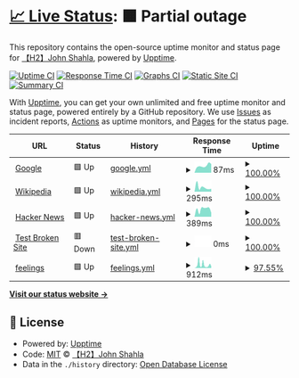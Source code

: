 # [📈 Live Status](https://H2JohnShahla.github.io/uptimeaa): <!--live status--> **🟧 Partial outage**

This repository contains the open-source uptime monitor and status page for [【H2】John Shahla](https://H2JohnShahla.github.io/uptimeaa), powered by [Upptime](https://github.com/upptime/upptime).

[![Uptime CI](https://github.com/H2JohnShahla/uptimeaa/workflows/Uptime%20CI/badge.svg)](https://github.com/H2JohnShahla/uptimeaa/actions?query=workflow%3A%22Uptime+CI%22)
[![Response Time CI](https://github.com/H2JohnShahla/uptimeaa/workflows/Response%20Time%20CI/badge.svg)](https://github.com/H2JohnShahla/uptimeaa/actions?query=workflow%3A%22Response+Time+CI%22)
[![Graphs CI](https://github.com/H2JohnShahla/uptimeaa/workflows/Graphs%20CI/badge.svg)](https://github.com/H2JohnShahla/uptimeaa/actions?query=workflow%3A%22Graphs+CI%22)
[![Static Site CI](https://github.com/H2JohnShahla/uptimeaa/workflows/Static%20Site%20CI/badge.svg)](https://github.com/H2JohnShahla/uptimeaa/actions?query=workflow%3A%22Static+Site+CI%22)
[![Summary CI](https://github.com/H2JohnShahla/uptimeaa/workflows/Summary%20CI/badge.svg)](https://github.com/H2JohnShahla/uptimeaa/actions?query=workflow%3A%22Summary+CI%22)

With [Upptime](https://upptime.js.org), you can get your own unlimited and free uptime monitor and status page, powered entirely by a GitHub repository. We use [Issues](https://github.com/H2JohnShahla/uptimeaa/issues) as incident reports, [Actions](https://github.com/H2JohnShahla/uptimeaa/actions) as uptime monitors, and [Pages](https://H2JohnShahla.github.io/uptimeaa) for the status page.

<!--start: status pages-->
<!-- This summary is generated by Upptime (https://github.com/upptime/upptime) -->
<!-- Do not edit this manually, your changes will be overwritten -->
<!-- prettier-ignore -->
| URL | Status | History | Response Time | Uptime |
| --- | ------ | ------- | ------------- | ------ |
| <img alt="" src="https://favicons.githubusercontent.com/www.google.com" height="13"> [Google](https://www.google.com) | 🟩 Up | [google.yml](https://github.com/H2JohnShahla/uptimaa/commits/HEAD/history/google.yml) | <details><summary><img alt="Response time graph" src="./graphs/google/response-time-week.png" height="20"> 87ms</summary><br><a href="https://H2JohnShahla.github.io/uptimaa/history/google"><img alt="Response time 114" src="https://img.shields.io/endpoint?url=https%3A%2F%2Fraw.githubusercontent.com%2FH2JohnShahla%2Fuptimaa%2FHEAD%2Fapi%2Fgoogle%2Fresponse-time.json"></a><br><a href="https://H2JohnShahla.github.io/uptimaa/history/google"><img alt="24-hour response time 108" src="https://img.shields.io/endpoint?url=https%3A%2F%2Fraw.githubusercontent.com%2FH2JohnShahla%2Fuptimaa%2FHEAD%2Fapi%2Fgoogle%2Fresponse-time-day.json"></a><br><a href="https://H2JohnShahla.github.io/uptimaa/history/google"><img alt="7-day response time 87" src="https://img.shields.io/endpoint?url=https%3A%2F%2Fraw.githubusercontent.com%2FH2JohnShahla%2Fuptimaa%2FHEAD%2Fapi%2Fgoogle%2Fresponse-time-week.json"></a><br><a href="https://H2JohnShahla.github.io/uptimaa/history/google"><img alt="30-day response time 91" src="https://img.shields.io/endpoint?url=https%3A%2F%2Fraw.githubusercontent.com%2FH2JohnShahla%2Fuptimaa%2FHEAD%2Fapi%2Fgoogle%2Fresponse-time-month.json"></a><br><a href="https://H2JohnShahla.github.io/uptimaa/history/google"><img alt="1-year response time 114" src="https://img.shields.io/endpoint?url=https%3A%2F%2Fraw.githubusercontent.com%2FH2JohnShahla%2Fuptimaa%2FHEAD%2Fapi%2Fgoogle%2Fresponse-time-year.json"></a></details> | <details><summary><a href="https://H2JohnShahla.github.io/uptimaa/history/google">100.00%</a></summary><a href="https://H2JohnShahla.github.io/uptimaa/history/google"><img alt="All-time uptime 100.00%" src="https://img.shields.io/endpoint?url=https%3A%2F%2Fraw.githubusercontent.com%2FH2JohnShahla%2Fuptimaa%2FHEAD%2Fapi%2Fgoogle%2Fuptime.json"></a><br><a href="https://H2JohnShahla.github.io/uptimaa/history/google"><img alt="24-hour uptime 100.00%" src="https://img.shields.io/endpoint?url=https%3A%2F%2Fraw.githubusercontent.com%2FH2JohnShahla%2Fuptimaa%2FHEAD%2Fapi%2Fgoogle%2Fuptime-day.json"></a><br><a href="https://H2JohnShahla.github.io/uptimaa/history/google"><img alt="7-day uptime 100.00%" src="https://img.shields.io/endpoint?url=https%3A%2F%2Fraw.githubusercontent.com%2FH2JohnShahla%2Fuptimaa%2FHEAD%2Fapi%2Fgoogle%2Fuptime-week.json"></a><br><a href="https://H2JohnShahla.github.io/uptimaa/history/google"><img alt="30-day uptime 100.00%" src="https://img.shields.io/endpoint?url=https%3A%2F%2Fraw.githubusercontent.com%2FH2JohnShahla%2Fuptimaa%2FHEAD%2Fapi%2Fgoogle%2Fuptime-month.json"></a><br><a href="https://H2JohnShahla.github.io/uptimaa/history/google"><img alt="1-year uptime 100.00%" src="https://img.shields.io/endpoint?url=https%3A%2F%2Fraw.githubusercontent.com%2FH2JohnShahla%2Fuptimaa%2FHEAD%2Fapi%2Fgoogle%2Fuptime-year.json"></a></details>
| <img alt="" src="https://favicons.githubusercontent.com/en.wikipedia.org" height="13"> [Wikipedia](https://en.wikipedia.org) | 🟩 Up | [wikipedia.yml](https://github.com/H2JohnShahla/uptimaa/commits/HEAD/history/wikipedia.yml) | <details><summary><img alt="Response time graph" src="./graphs/wikipedia/response-time-week.png" height="20"> 295ms</summary><br><a href="https://H2JohnShahla.github.io/uptimaa/history/wikipedia"><img alt="Response time 206" src="https://img.shields.io/endpoint?url=https%3A%2F%2Fraw.githubusercontent.com%2FH2JohnShahla%2Fuptimaa%2FHEAD%2Fapi%2Fwikipedia%2Fresponse-time.json"></a><br><a href="https://H2JohnShahla.github.io/uptimaa/history/wikipedia"><img alt="24-hour response time 194" src="https://img.shields.io/endpoint?url=https%3A%2F%2Fraw.githubusercontent.com%2FH2JohnShahla%2Fuptimaa%2FHEAD%2Fapi%2Fwikipedia%2Fresponse-time-day.json"></a><br><a href="https://H2JohnShahla.github.io/uptimaa/history/wikipedia"><img alt="7-day response time 295" src="https://img.shields.io/endpoint?url=https%3A%2F%2Fraw.githubusercontent.com%2FH2JohnShahla%2Fuptimaa%2FHEAD%2Fapi%2Fwikipedia%2Fresponse-time-week.json"></a><br><a href="https://H2JohnShahla.github.io/uptimaa/history/wikipedia"><img alt="30-day response time 243" src="https://img.shields.io/endpoint?url=https%3A%2F%2Fraw.githubusercontent.com%2FH2JohnShahla%2Fuptimaa%2FHEAD%2Fapi%2Fwikipedia%2Fresponse-time-month.json"></a><br><a href="https://H2JohnShahla.github.io/uptimaa/history/wikipedia"><img alt="1-year response time 206" src="https://img.shields.io/endpoint?url=https%3A%2F%2Fraw.githubusercontent.com%2FH2JohnShahla%2Fuptimaa%2FHEAD%2Fapi%2Fwikipedia%2Fresponse-time-year.json"></a></details> | <details><summary><a href="https://H2JohnShahla.github.io/uptimaa/history/wikipedia">100.00%</a></summary><a href="https://H2JohnShahla.github.io/uptimaa/history/wikipedia"><img alt="All-time uptime 100.00%" src="https://img.shields.io/endpoint?url=https%3A%2F%2Fraw.githubusercontent.com%2FH2JohnShahla%2Fuptimaa%2FHEAD%2Fapi%2Fwikipedia%2Fuptime.json"></a><br><a href="https://H2JohnShahla.github.io/uptimaa/history/wikipedia"><img alt="24-hour uptime 100.00%" src="https://img.shields.io/endpoint?url=https%3A%2F%2Fraw.githubusercontent.com%2FH2JohnShahla%2Fuptimaa%2FHEAD%2Fapi%2Fwikipedia%2Fuptime-day.json"></a><br><a href="https://H2JohnShahla.github.io/uptimaa/history/wikipedia"><img alt="7-day uptime 100.00%" src="https://img.shields.io/endpoint?url=https%3A%2F%2Fraw.githubusercontent.com%2FH2JohnShahla%2Fuptimaa%2FHEAD%2Fapi%2Fwikipedia%2Fuptime-week.json"></a><br><a href="https://H2JohnShahla.github.io/uptimaa/history/wikipedia"><img alt="30-day uptime 100.00%" src="https://img.shields.io/endpoint?url=https%3A%2F%2Fraw.githubusercontent.com%2FH2JohnShahla%2Fuptimaa%2FHEAD%2Fapi%2Fwikipedia%2Fuptime-month.json"></a><br><a href="https://H2JohnShahla.github.io/uptimaa/history/wikipedia"><img alt="1-year uptime 100.00%" src="https://img.shields.io/endpoint?url=https%3A%2F%2Fraw.githubusercontent.com%2FH2JohnShahla%2Fuptimaa%2FHEAD%2Fapi%2Fwikipedia%2Fuptime-year.json"></a></details>
| <img alt="" src="https://favicons.githubusercontent.com/news.ycombinator.com" height="13"> [Hacker News](https://news.ycombinator.com) | 🟩 Up | [hacker-news.yml](https://github.com/H2JohnShahla/uptimaa/commits/HEAD/history/hacker-news.yml) | <details><summary><img alt="Response time graph" src="./graphs/hacker-news/response-time-week.png" height="20"> 389ms</summary><br><a href="https://H2JohnShahla.github.io/uptimaa/history/hacker-news"><img alt="Response time 239" src="https://img.shields.io/endpoint?url=https%3A%2F%2Fraw.githubusercontent.com%2FH2JohnShahla%2Fuptimaa%2FHEAD%2Fapi%2Fhacker-news%2Fresponse-time.json"></a><br><a href="https://H2JohnShahla.github.io/uptimaa/history/hacker-news"><img alt="24-hour response time 210" src="https://img.shields.io/endpoint?url=https%3A%2F%2Fraw.githubusercontent.com%2FH2JohnShahla%2Fuptimaa%2FHEAD%2Fapi%2Fhacker-news%2Fresponse-time-day.json"></a><br><a href="https://H2JohnShahla.github.io/uptimaa/history/hacker-news"><img alt="7-day response time 389" src="https://img.shields.io/endpoint?url=https%3A%2F%2Fraw.githubusercontent.com%2FH2JohnShahla%2Fuptimaa%2FHEAD%2Fapi%2Fhacker-news%2Fresponse-time-week.json"></a><br><a href="https://H2JohnShahla.github.io/uptimaa/history/hacker-news"><img alt="30-day response time 336" src="https://img.shields.io/endpoint?url=https%3A%2F%2Fraw.githubusercontent.com%2FH2JohnShahla%2Fuptimaa%2FHEAD%2Fapi%2Fhacker-news%2Fresponse-time-month.json"></a><br><a href="https://H2JohnShahla.github.io/uptimaa/history/hacker-news"><img alt="1-year response time 239" src="https://img.shields.io/endpoint?url=https%3A%2F%2Fraw.githubusercontent.com%2FH2JohnShahla%2Fuptimaa%2FHEAD%2Fapi%2Fhacker-news%2Fresponse-time-year.json"></a></details> | <details><summary><a href="https://H2JohnShahla.github.io/uptimaa/history/hacker-news">100.00%</a></summary><a href="https://H2JohnShahla.github.io/uptimaa/history/hacker-news"><img alt="All-time uptime 99.94%" src="https://img.shields.io/endpoint?url=https%3A%2F%2Fraw.githubusercontent.com%2FH2JohnShahla%2Fuptimaa%2FHEAD%2Fapi%2Fhacker-news%2Fuptime.json"></a><br><a href="https://H2JohnShahla.github.io/uptimaa/history/hacker-news"><img alt="24-hour uptime 100.00%" src="https://img.shields.io/endpoint?url=https%3A%2F%2Fraw.githubusercontent.com%2FH2JohnShahla%2Fuptimaa%2FHEAD%2Fapi%2Fhacker-news%2Fuptime-day.json"></a><br><a href="https://H2JohnShahla.github.io/uptimaa/history/hacker-news"><img alt="7-day uptime 100.00%" src="https://img.shields.io/endpoint?url=https%3A%2F%2Fraw.githubusercontent.com%2FH2JohnShahla%2Fuptimaa%2FHEAD%2Fapi%2Fhacker-news%2Fuptime-week.json"></a><br><a href="https://H2JohnShahla.github.io/uptimaa/history/hacker-news"><img alt="30-day uptime 98.83%" src="https://img.shields.io/endpoint?url=https%3A%2F%2Fraw.githubusercontent.com%2FH2JohnShahla%2Fuptimaa%2FHEAD%2Fapi%2Fhacker-news%2Fuptime-month.json"></a><br><a href="https://H2JohnShahla.github.io/uptimaa/history/hacker-news"><img alt="1-year uptime 99.89%" src="https://img.shields.io/endpoint?url=https%3A%2F%2Fraw.githubusercontent.com%2FH2JohnShahla%2Fuptimaa%2FHEAD%2Fapi%2Fhacker-news%2Fuptime-year.json"></a></details>
| <img alt="" src="https://favicons.githubusercontent.com/thissitedoesnotexist.koj.co" height="13"> [Test Broken Site](https://thissitedoesnotexist.koj.co) | 🟥 Down | [test-broken-site.yml](https://github.com/H2JohnShahla/uptimaa/commits/HEAD/history/test-broken-site.yml) | <details><summary><img alt="Response time graph" src="./graphs/test-broken-site/response-time-week.png" height="20"> 0ms</summary><br><a href="https://H2JohnShahla.github.io/uptimaa/history/test-broken-site"><img alt="Response time 0" src="https://img.shields.io/endpoint?url=https%3A%2F%2Fraw.githubusercontent.com%2FH2JohnShahla%2Fuptimaa%2FHEAD%2Fapi%2Ftest-broken-site%2Fresponse-time.json"></a><br><a href="https://H2JohnShahla.github.io/uptimaa/history/test-broken-site"><img alt="24-hour response time 0" src="https://img.shields.io/endpoint?url=https%3A%2F%2Fraw.githubusercontent.com%2FH2JohnShahla%2Fuptimaa%2FHEAD%2Fapi%2Ftest-broken-site%2Fresponse-time-day.json"></a><br><a href="https://H2JohnShahla.github.io/uptimaa/history/test-broken-site"><img alt="7-day response time 0" src="https://img.shields.io/endpoint?url=https%3A%2F%2Fraw.githubusercontent.com%2FH2JohnShahla%2Fuptimaa%2FHEAD%2Fapi%2Ftest-broken-site%2Fresponse-time-week.json"></a><br><a href="https://H2JohnShahla.github.io/uptimaa/history/test-broken-site"><img alt="30-day response time 0" src="https://img.shields.io/endpoint?url=https%3A%2F%2Fraw.githubusercontent.com%2FH2JohnShahla%2Fuptimaa%2FHEAD%2Fapi%2Ftest-broken-site%2Fresponse-time-month.json"></a><br><a href="https://H2JohnShahla.github.io/uptimaa/history/test-broken-site"><img alt="1-year response time 0" src="https://img.shields.io/endpoint?url=https%3A%2F%2Fraw.githubusercontent.com%2FH2JohnShahla%2Fuptimaa%2FHEAD%2Fapi%2Ftest-broken-site%2Fresponse-time-year.json"></a></details> | <details><summary><a href="https://H2JohnShahla.github.io/uptimaa/history/test-broken-site">100.00%</a></summary><a href="https://H2JohnShahla.github.io/uptimaa/history/test-broken-site"><img alt="All-time uptime 100.00%" src="https://img.shields.io/endpoint?url=https%3A%2F%2Fraw.githubusercontent.com%2FH2JohnShahla%2Fuptimaa%2FHEAD%2Fapi%2Ftest-broken-site%2Fuptime.json"></a><br><a href="https://H2JohnShahla.github.io/uptimaa/history/test-broken-site"><img alt="24-hour uptime 100.00%" src="https://img.shields.io/endpoint?url=https%3A%2F%2Fraw.githubusercontent.com%2FH2JohnShahla%2Fuptimaa%2FHEAD%2Fapi%2Ftest-broken-site%2Fuptime-day.json"></a><br><a href="https://H2JohnShahla.github.io/uptimaa/history/test-broken-site"><img alt="7-day uptime 100.00%" src="https://img.shields.io/endpoint?url=https%3A%2F%2Fraw.githubusercontent.com%2FH2JohnShahla%2Fuptimaa%2FHEAD%2Fapi%2Ftest-broken-site%2Fuptime-week.json"></a><br><a href="https://H2JohnShahla.github.io/uptimaa/history/test-broken-site"><img alt="30-day uptime 100.00%" src="https://img.shields.io/endpoint?url=https%3A%2F%2Fraw.githubusercontent.com%2FH2JohnShahla%2Fuptimaa%2FHEAD%2Fapi%2Ftest-broken-site%2Fuptime-month.json"></a><br><a href="https://H2JohnShahla.github.io/uptimaa/history/test-broken-site"><img alt="1-year uptime 100.00%" src="https://img.shields.io/endpoint?url=https%3A%2F%2Fraw.githubusercontent.com%2FH2JohnShahla%2Fuptimaa%2FHEAD%2Fapi%2Ftest-broken-site%2Fuptime-year.json"></a></details>
| <img alt="" src="https://favicons.githubusercontent.com/feelingsbotv2.h2johnshahla.repl.co" height="13"> [feelings](https://feelingsbotv2.h2johnshahla.repl.co) | 🟩 Up | [feelings.yml](https://github.com/H2JohnShahla/uptimaa/commits/HEAD/history/feelings.yml) | <details><summary><img alt="Response time graph" src="./graphs/feelings/response-time-week.png" height="20"> 912ms</summary><br><a href="https://H2JohnShahla.github.io/uptimaa/history/feelings"><img alt="Response time 1296" src="https://img.shields.io/endpoint?url=https%3A%2F%2Fraw.githubusercontent.com%2FH2JohnShahla%2Fuptimaa%2FHEAD%2Fapi%2Ffeelings%2Fresponse-time.json"></a><br><a href="https://H2JohnShahla.github.io/uptimaa/history/feelings"><img alt="24-hour response time 494" src="https://img.shields.io/endpoint?url=https%3A%2F%2Fraw.githubusercontent.com%2FH2JohnShahla%2Fuptimaa%2FHEAD%2Fapi%2Ffeelings%2Fresponse-time-day.json"></a><br><a href="https://H2JohnShahla.github.io/uptimaa/history/feelings"><img alt="7-day response time 912" src="https://img.shields.io/endpoint?url=https%3A%2F%2Fraw.githubusercontent.com%2FH2JohnShahla%2Fuptimaa%2FHEAD%2Fapi%2Ffeelings%2Fresponse-time-week.json"></a><br><a href="https://H2JohnShahla.github.io/uptimaa/history/feelings"><img alt="30-day response time 1339" src="https://img.shields.io/endpoint?url=https%3A%2F%2Fraw.githubusercontent.com%2FH2JohnShahla%2Fuptimaa%2FHEAD%2Fapi%2Ffeelings%2Fresponse-time-month.json"></a><br><a href="https://H2JohnShahla.github.io/uptimaa/history/feelings"><img alt="1-year response time 1296" src="https://img.shields.io/endpoint?url=https%3A%2F%2Fraw.githubusercontent.com%2FH2JohnShahla%2Fuptimaa%2FHEAD%2Fapi%2Ffeelings%2Fresponse-time-year.json"></a></details> | <details><summary><a href="https://H2JohnShahla.github.io/uptimaa/history/feelings">97.55%</a></summary><a href="https://H2JohnShahla.github.io/uptimaa/history/feelings"><img alt="All-time uptime 99.34%" src="https://img.shields.io/endpoint?url=https%3A%2F%2Fraw.githubusercontent.com%2FH2JohnShahla%2Fuptimaa%2FHEAD%2Fapi%2Ffeelings%2Fuptime.json"></a><br><a href="https://H2JohnShahla.github.io/uptimaa/history/feelings"><img alt="24-hour uptime 100.00%" src="https://img.shields.io/endpoint?url=https%3A%2F%2Fraw.githubusercontent.com%2FH2JohnShahla%2Fuptimaa%2FHEAD%2Fapi%2Ffeelings%2Fuptime-day.json"></a><br><a href="https://H2JohnShahla.github.io/uptimaa/history/feelings"><img alt="7-day uptime 97.55%" src="https://img.shields.io/endpoint?url=https%3A%2F%2Fraw.githubusercontent.com%2FH2JohnShahla%2Fuptimaa%2FHEAD%2Fapi%2Ffeelings%2Fuptime-week.json"></a><br><a href="https://H2JohnShahla.github.io/uptimaa/history/feelings"><img alt="30-day uptime 98.99%" src="https://img.shields.io/endpoint?url=https%3A%2F%2Fraw.githubusercontent.com%2FH2JohnShahla%2Fuptimaa%2FHEAD%2Fapi%2Ffeelings%2Fuptime-month.json"></a><br><a href="https://H2JohnShahla.github.io/uptimaa/history/feelings"><img alt="1-year uptime 99.34%" src="https://img.shields.io/endpoint?url=https%3A%2F%2Fraw.githubusercontent.com%2FH2JohnShahla%2Fuptimaa%2FHEAD%2Fapi%2Ffeelings%2Fuptime-year.json"></a></details>

<!--end: status pages-->

[**Visit our status website →**](https://H2JohnShahla.github.io/uptimeaa)

## 📄 License

- Powered by: [Upptime](https://github.com/upptime/upptime)
- Code: [MIT](./LICENSE) © [【H2】John Shahla](https://H2JohnShahla.github.io/uptimeaa)
- Data in the `./history` directory: [Open Database License](https://opendatacommons.org/licenses/odbl/1-0/)
